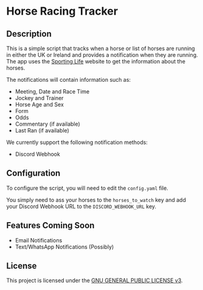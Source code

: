# Horse Racing Tracker

## Description

This is a simple script that tracks when a horse or list of horses are running in either the UK or Ireland and provides a notification when they are running.
The app uses the [Sporting Life](https://www.sportinglife.com/) website to get the information about the horses.

The notifications will contain information such as:

* Meeting, Date and Race Time
* Jockey and Trainer
* Horse Age and Sex
* Form
* Odds
* Commentary (if available)
* Last Ran (if available)

We currently support the following notification methods:

* Discord Webhook

## Configuration

To configure the script, you will need to edit the `config.yaml` file.

You simply need to ass your horses to the `horses_to_watch` key and add your Discord Webhook URL to the `DISCORD_WEBHOOK_URL` key.

## Features Coming Soon

* Email Notifications
* Text/WhatsApp Notifications (Possibly)

## License

This project is licensed under the [GNU GENERAL PUBLIC LICENSE v3](https://github.com/adambirds/horse-racing-tracker/blob/main/LICENSE).